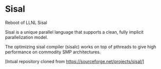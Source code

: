 # Sisal

Reboot of LLNL Sisal

Sisal is a unique parallel language that supports a clean, fully implicit parallelization model. 

The optimizing sisal compiler (sisalc) works on top of pthreads to give high performance on commodity SMP architectures.


[Intual repository cloned from https://sourceforge.net/projects/sisal/]
